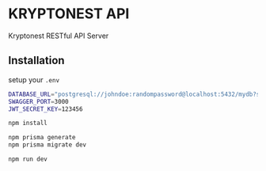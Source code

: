 # KRYPTONEST API
Kryptonest RESTful API Server

## Installation

setup your `.env`
```bash
DATABASE_URL="postgresql://johndoe:randompassword@localhost:5432/mydb?schema=public"
SWAGGER_PORT=3000
JWT_SECRET_KEY=123456
```

```bash
npm install

npm prisma generate
npm prisma migrate dev

npm run dev
```

